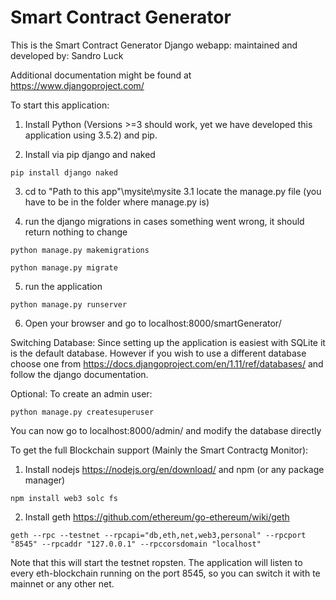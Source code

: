 # Smart Contract Generator
This is the Smart Contract Generator Django webapp:
maintained and developed by: Sandro Luck

Additional documentation might be found at https://www.djangoproject.com/

To start this application:
1. Install Python (Versions >=3 should work, yet we have developed this application using 3.5.2) and pip.

2. Install via pip django and naked
```
pip install django naked
```
3. cd to \"Path to this app"\mysite\mysite
3.1 locate the manage.py file (you have to be in the folder where manage.py is)

4. run the django migrations in cases something went wrong, it should return nothing to change
```
python manage.py makemigrations
``` 
```
python manage.py migrate
```
5. run the application 
```
python manage.py runserver
```
6. Open your browser and go to localhost:8000/smartGenerator/

Switching Database:
Since setting up the application is easiest with SQLite it is the default database.
However if you wish to use a different database choose one from https://docs.djangoproject.com/en/1.11/ref/databases/ and follow the django documentation.

Optional:
To create an admin user: 
```
python manage.py createsuperuser
```
You can now go to localhost:8000/admin/ and modify the database directly

To get the full Blockchain support (Mainly the Smart Contractg Monitor):
1. Install nodejs https://nodejs.org/en/download/ and npm (or any package manager)
```
npm install web3 solc fs
```
2. Install geth https://github.com/ethereum/go-ethereum/wiki/geth
```
geth --rpc --testnet --rpcapi="db,eth,net,web3,personal" --rpcport "8545" --rpcaddr "127.0.0.1" --rpccorsdomain "localhost"
```
Note that this will start the testnet ropsten. 
The application will listen to every eth-blockchain running on the port 8545, so you can switch it with te mainnet or any other net.
